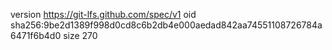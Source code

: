 version https://git-lfs.github.com/spec/v1
oid sha256:9be2d1389f998d0cd8c6b2db4e000aedad842aa74551108726784a6471f6b4d0
size 270
